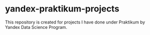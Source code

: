 # yandex-praktikum-projects
This repository is created for projects I have done under Praktikum by Yandex Data Science Program.
